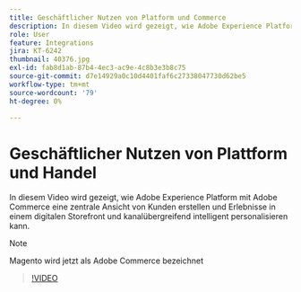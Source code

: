 ```yaml
---
title: Geschäftlicher Nutzen von Platform und Commerce
description: In diesem Video wird gezeigt, wie Adobe Experience Platform mit Magento Commerce eine zentrale Kundenansicht erstellen und Erlebnisse in einem digitalen Storefront und kanalübergreifend intelligent personalisieren kann.
role: User
feature: Integrations
jira: KT-6242
thumbnail: 40376.jpg
exl-id: fab8d1ab-87b4-4ec3-ac9e-4c8b3e3b8c75
source-git-commit: d7e14929a0c10d4401faf6c27338047730d62be5
workflow-type: tm+mt
source-wordcount: '79'
ht-degree: 0%

---
```


# Geschäftlicher Nutzen von Plattform und Handel

In diesem Video wird gezeigt, wie Adobe Experience Platform mit Adobe Commerce eine zentrale Ansicht von Kunden erstellen und Erlebnisse in einem digitalen Storefront und kanalübergreifend intelligent personalisieren kann.

>[!NOTE]
>
> Magento wird jetzt als Adobe Commerce bezeichnet


>[!VIDEO](https://video.tv.adobe.com/v/40376?quality=12&learn=on)


